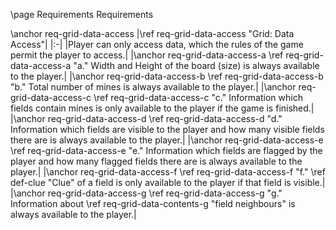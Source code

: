 \page Requirements Requirements

\anchor req-grid-data-access
|\ref req-grid-data-access "Grid: Data Access"|
|:-|
|Player can only access data, which the rules of the game permit the player to access.|
|\anchor req-grid-data-access-a \ref req-grid-data-access-a "a." Width and Height of the board (size) is always available to the player.|
|\anchor req-grid-data-access-b \ref req-grid-data-access-b "b." Total number of mines is always available to the player.|
|\anchor req-grid-data-access-c \ref req-grid-data-access-c "c." Information which fields contain mines is only available to the player if the game is finished.|
|\anchor req-grid-data-access-d \ref req-grid-data-access-d "d." Information which fields are visible to the player and how many visible fields there are is always available to the player.|
|\anchor req-grid-data-access-e \ref req-grid-data-access-e "e." Information which fields are flagged by the player and how many flagged fields there are is always available to the player.|
|\anchor req-grid-data-access-f \ref req-grid-data-access-f "f." \ref def-clue "Clue" of a field is only available to the player if that field is visible.|
|\anchor req-grid-data-access-g \ref req-grid-data-access-g "g." Information about \ref req-grid-data-contents-g "field neighbours" is always available to the player.|
